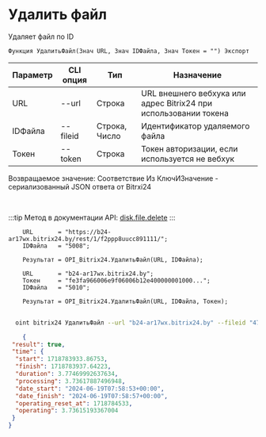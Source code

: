 ﻿---
sidebar_position: 4
---

# Удалить файл
 Удаляет файл по ID



`Функция УдалитьФайл(Знач URL, Знач IDФайла, Знач Токен = "") Экспорт`

  | Параметр | CLI опция | Тип | Назначение |
  |-|-|-|-|
  | URL | --url | Строка | URL внешнего вебхука или адрес Bitrix24 при использовании токена |
  | IDФайла | --fileid | Строка, Число | Идентификатор удаляемого файла |
  | Токен | --token | Строка | Токен авторизации, если используется не вебхук |

  
  Возвращаемое значение:   Соответствие Из КлючИЗначение - сериализованный JSON ответа от Bitrxi24

<br/>

:::tip
Метод в документации API: [disk.file.delete](https://dev.1c-bitrix.ru/rest_help/disk/file/disk_file_delete.php)
:::
<br/>


```bsl title="Пример кода"
    URL       = "https://b24-ar17wx.bitrix24.by/rest/1/f2ppp8uucc891111/";
    IDФайла   = "5008";

    Результат = OPI_Bitrix24.УдалитьФайл(URL, IDФайла);

    URL       = "b24-ar17wx.bitrix24.by";
    Токен     = "fe3fa966006e9f06006b12e400000001000...";
    IDФайла   = "5010";

    Результат = OPI_Bitrix24.УдалитьФайл(URL, IDФайла, Токен);
```



```sh title="Пример команды CLI"
    
  oint bitrix24 УдалитьФайл --url "b24-ar17wx.bitrix24.by" --fileid "478" --token "b9df7366006e9f06006b12e400000001000..."

```

```json title="Результат"
    {
 "result": true,
 "time": {
  "start": 1718783933.86753,
  "finish": 1718783937.64223,
  "duration": 3.77469992637634,
  "processing": 3.73617887496948,
  "date_start": "2024-06-19T07:58:53+00:00",
  "date_finish": "2024-06-19T07:58:57+00:00",
  "operating_reset_at": 1718784533,
  "operating": 3.73615193367004
 }
}

```
